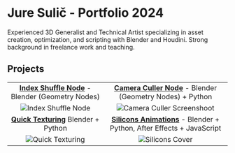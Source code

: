 # Jure Sulič - Portfolio 2024

Experienced 3D Generalist and Technical Artist specializing in asset creation, optimization, and scripting with Blender and Houdini. Strong background in freelance work and teaching.

## Projects

| | |
| :---: | :---: |
| [**Index Shuffle Node**](https://github.com/you-re/portfolio-2024/tree/main/Index%20Shuffle%20Node) - Blender (Geometry Nodes) | [**Camera Culler Node**](https://github.com/you-re/portfolio-2024/tree/main/Camera%20Culler) - Blender (Geometry Nodes) + Python |
| ![Index Shuffle Node](https://github.com/user-attachments/assets/67b9ca35-0847-4c06-a4f9-6fb787a3e39b) | ![Camera Culler Screenshoot](https://github.com/user-attachments/assets/f1e4e158-75eb-4042-a227-7ae47edf0fea) |
| [**Quick Texturing**](https://github.com/you-re/portfolio-2024/tree/main/CFPS%20-%20Quick%20Texturing) Blender + Python | [**Silicons Animations**](https://github.com/you-re/portfolio-2024/tree/main/Silicons%20Animations) - Blender + Python, After Effects + JavaScript |
| ![Quick Texturing](https://github.com/user-attachments/assets/6ec1d975-eea7-4b49-9a69-435aaafbedf7) | ![Silicons Cover](https://github.com/user-attachments/assets/9ba441c8-a961-4318-80e2-c8597c2783e5) |
